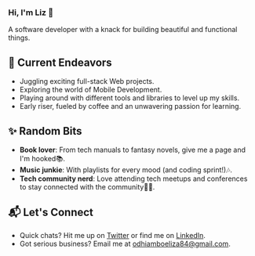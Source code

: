 ### Hi, I'm Liz 👋

A software developer with a knack for building beautiful and functional things.

## 🚀 Current Endeavors
- Juggling exciting full-stack Web projects.
- Exploring the world of Mobile Development.
- Playing around with different tools and libraries to level up my skills.
- Early riser, fueled by coffee and an unwavering passion for learning.

## ✨ Random Bits
- **Book lover**: From tech manuals to fantasy novels, give me a page and I'm hooked📚.
- **Music junkie**: With playlists for every mood (and coding sprint!)🎶.
- **Tech community nerd**: Love attending tech meetups and conferences to stay connected with the community🤝🏽.

## 📬 Let's Connect
- Quick chats? Hit me up on [Twitter](https://twitter.com/iamliz_zie) or find me on [LinkedIn](https://www.linkedin.com/in/elizabethodhiambo/).
- Got serious business? Email me at [odhiamboeliza84@gmail.com](mailto:odhiamboeliza84@gmail.com).
